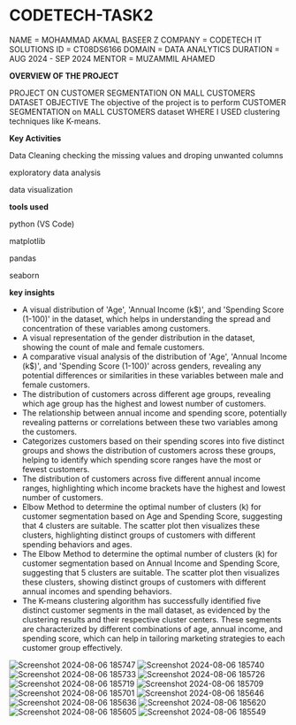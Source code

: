 # CODETECH-TASK2
NAME = MOHAMMAD AKMAL BASEER Z 
COMPANY = CODETECH IT SOLUTIONS 
ID = CT08DS6166 
DOMAIN = DATA ANALYTICS 
DURATION = AUG 2024 - SEP 2024 
MENTOR = MUZAMMIL AHAMED

**OVERVIEW OF THE PROJECT**

PROJECT ON CUSTOMER SEGMENTATION  ON MALL CUSTOMERS DATASET OBJECTIVE The objective of the project is to perform CUSTOMER SEGMENTATION on MALL CUSTOMERS dataset WHERE I USED clustering techniques like K-means.

**Key Activities**

Data Cleaning checking the missing values and droping unwanted columns

exploratory data analysis

data visualization


**tools used**

python (VS Code)

matplotlib

pandas

seaborn


**key insights**
* A visual distribution of 'Age', 'Annual Income (k$)', and 'Spending Score (1-100)' in the dataset, which helps in understanding the spread and concentration of these variables among customers.
* A visual representation of the gender distribution in the dataset, showing the count of male and female customers.
* A comparative visual analysis of the distribution of 'Age', 'Annual Income (k$)', and 'Spending Score (1-100)' across genders, revealing any potential differences or similarities in these variables between male and female customers.
*  The distribution of customers across different age groups, revealing which age group has the highest and lowest number of customers.
*  The relationship between annual income and spending score, potentially revealing patterns or correlations between these two variables among the customers.
*  Categorizes customers based on their spending scores into five distinct groups and shows the distribution of customers across these groups, helping to identify which spending score ranges have the most or fewest customers.
*  The distribution of customers across five different annual income ranges, highlighting which income brackets have the highest and lowest number of customers.
*  Elbow Method to determine the optimal number of clusters (k) for customer segmentation based on Age and Spending Score, suggesting that 4 clusters are suitable. The scatter plot then visualizes these clusters, highlighting distinct groups of customers with different spending behaviors and ages.
*  The Elbow Method to determine the optimal number of clusters (k) for customer segmentation based on Annual Income and Spending Score, suggesting that 5 clusters are suitable. The scatter plot then visualizes these clusters, showing distinct groups of customers with different annual incomes and spending behaviors.
*  The K-means clustering algorithm has successfully identified five distinct customer segments in the mall dataset, as evidenced by the clustering results and their respective cluster centers. These segments are characterized by different combinations of age, annual income, and spending score, which can help in tailoring marketing strategies to each customer group effectively.




  ![Screenshot 2024-08-06 185747](https://github.com/user-attachments/assets/f97f03e6-d4e8-4daf-bdd6-9e3a62f23bad)
![Screenshot 2024-08-06 185740](https://github.com/user-attachments/assets/068e5be1-30ff-4965-a1ad-1e998ba2c40b)
![Screenshot 2024-08-06 185733](https://github.com/user-attachments/assets/02cd6aa8-5088-47c5-abf4-11ac7c880807)
![Screenshot 2024-08-06 185726](https://github.com/user-attachments/assets/e7f5ce80-6c8d-4024-a9a6-72a665c10540)
![Screenshot 2024-08-06 185719](https://github.com/user-attachments/assets/03b41142-1854-4e30-a9bf-2e3bea685950)
![Screenshot 2024-08-06 185709](https://github.com/user-attachments/assets/6aab8b30-9bf2-4c09-a3ab-b6523d8b6d49)
![Screenshot 2024-08-06 185701](https://github.com/user-attachments/assets/be38482c-c230-43f5-ab7c-cafdbd9892e0)
![Screenshot 2024-08-06 185646](https://github.com/user-attachments/assets/37e0a2ea-6385-4647-a950-d36a667f9ee5)
![Screenshot 2024-08-06 185636](https://github.com/user-attachments/assets/adfb2a1c-84f6-4dcc-833a-42cbb0a31407)
![Screenshot 2024-08-06 185620](https://github.com/user-attachments/assets/f88377c0-28b7-4070-a7b3-c65eb03c79b7)
![Screenshot 2024-08-06 185605](https://github.com/user-attachments/assets/7a5f08ac-f84b-4aa8-9ee0-d251cf64296f)
![Screenshot 2024-08-06 185549](https://github.com/user-attachments/assets/2c2148cc-aee9-4ec1-b83f-68ff843aecce)
